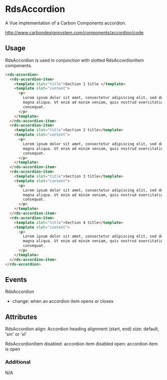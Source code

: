 # RdsAccordion

A Vue implementation of a Carbon Components accordion.

http://www.carbondesignsystem.com/components/accordion/code

## Usage

RdsAccordion is used in conjunction with slotted RdsAccordionItem components.

```html
<rds-accordion>
  <rds-accordion-item>
    <template slot="title">Section 1 title </template>
    <template slot="content">
      <p>
        Lorem ipsum dolor sit amet, consectetur adipiscing elit, sed do eiusmod tempor incididunt ut labore et dolore
        magna aliqua. Ut enim ad minim veniam, quis nostrud exercitation ullamco laboris nisi ut aliquip ex ea commodo
        consequat.
      </p>
    </template>
  </rds-accordion-item>
  <rds-accordion-item>
    <template slot="title">Section 2 title</template>
    <template slot="content">
      <p>
        Lorem ipsum dolor sit amet, consectetur adipiscing elit, sed do eiusmod tempor incididunt ut labore et dolore
        magna aliqua. Ut enim ad minim veniam, quis nostrud exercitation ullamco laboris nisi ut aliquip ex ea commodo
        consequat.
      </p>
    </template>
  </rds-accordion-item>
  <rds-accordion-item>
    <template slot="title">Section 3 title</template>
    <template slot="content">
      <p>
        Lorem ipsum dolor sit amet, consectetur adipiscing elit, sed do eiusmod tempor incididunt ut labore et dolore
        magna aliqua. Ut enim ad minim veniam, quis nostrud exercitation ullamco laboris nisi ut aliquip ex ea commodo
        consequat.
      </p>
    </template>
  </rds-accordion-item>
  <rds-accordion-item>
    <template slot="title">Section 4 title</template>
    <template slot="content">
      <p>
        Lorem ipsum dolor sit amet, consectetur adipiscing elit, sed do eiusmod tempor incididunt ut labore et dolore
        magna aliqua. Ut enim ad minim veniam, quis nostrud exercitation ullamco laboris nisi ut aliquip ex ea commodo
        consequat.
      </p>
    </template>
  </rds-accordion-item>
</rds-accordion>
```

## Events

RdsAccordion

- change: when an accordion item opens or closes

## Attributes

RdsAccordion
align: Accordion heading alignment (start, end)
size: default, 'sm' or 'xl'

RdsAccordionItem
disabled: accordion item disabled
open: accordion item is open

### Additional

N/A
